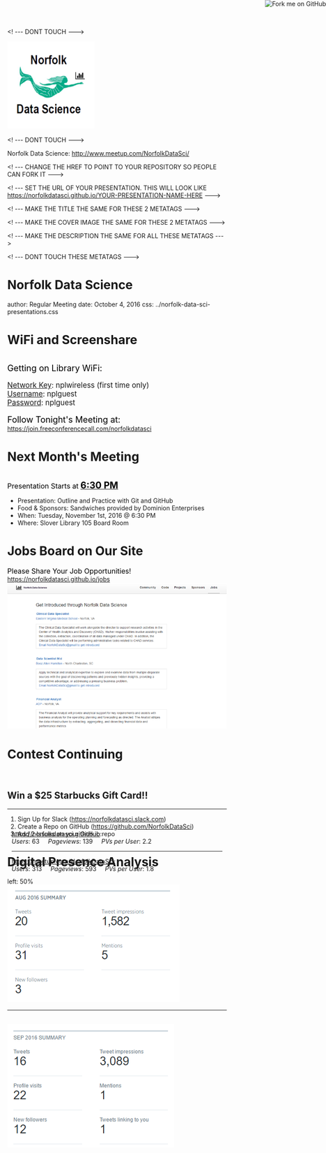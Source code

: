 
<! --- DONT TOUCH --->
<div class="logo">
  <a href="http://www.meetup.com/NorfolkDataSci/" target="_blank">
  <img src="../norfolk-data-sci-logo.png" style="width:200px;" alt="logo">
  </a>
</div>

<! --- DONT TOUCH --->
<div class="copyright">
Norfolk Data Science: <a href="http://www.meetup.com/NorfolkDataSci/" target="_blank">http://www.meetup.com/NorfolkDataSci/</a>
</div>

<! --- CHANGE THE HREF TO POINT TO YOUR REPOSITORY SO PEOPLE CAN FORK IT --->
<a href="https://github.com/NorfolkDataSci/presentations/learning-git"><img style="z-index: 1000; margin: 0px !important; max-height: 300px !important; position: absolute; top: 0; right: 0; border: 0;" src="https://camo.githubusercontent.com/38ef81f8aca64bb9a64448d0d70f1308ef5341ab/68747470733a2f2f73332e616d617a6f6e6177732e636f6d2f6769746875622f726962626f6e732f666f726b6d655f72696768745f6461726b626c75655f3132313632312e706e67" alt="Fork me on GitHub" data-canonical-src="https://s3.amazonaws.com/github/ribbons/forkme_right_darkblue_121621.png"></a>

<! --- SET THE URL OF YOUR PRESENTATION. THIS WILL LOOK LIKE https://norfolkdatasci.github.io/YOUR-PRESENTATION-NAME-HERE --->
<meta property="og:url" content="https://norfolkdatasci.github.io/monthly-updates/2016-10">

<! --- MAKE THE TITLE THE SAME FOR THESE 2 METATAGS --->
<meta name="twitter:title" content="Monthly Update for October 2016">
<meta property="og:title" content="Monthly Update for October 2016">

<! --- MAKE THE COVER IMAGE THE SAME FOR THESE 2 METATAGS --->
<meta property="og:image" content="https://raw.githubusercontent.com/NorfolkDataSci/meetup-link/develop/norfolk-ds-logo2.png">
<meta name="twitter:image" content="https://raw.githubusercontent.com/NorfolkDataSci/meetup-link/develop/norfolk-ds-logo2.png">

<! --- MAKE THE DESCRIPTION THE SAME FOR ALL THESE METATAGS --->
<meta name="description" content="A guide for individuals relatively new to git and GitHub" />
<meta name="twitter:description" content="A guide for individuals relatively new to git and GitHub">
<meta property="og:description" content="A guide for individuals relatively new to git and GitHub" />

<! --- DONT TOUCH THESE METATAGS --->
<meta name="twitter:card" content="summary">
<meta name="twitter:site" content="@NorfolkDataSci">
<meta property="og:site_name" content="Norfolk Data Science" />
<meta name="twitter:creator" content="@NorfolkDataSci">
<meta property="og:type" content="website">

Norfolk Data Science
========================================
author: Regular Meeting
date: October 4, 2016
css: ../norfolk-data-sci-presentations.css

WiFi and Screenshare
========================================
<br>
<span style="font-size:140%;color:black;">Getting on Library WiFi: </span><br>
<br>
<span style="font-size:120%;"><u>Network Key</u>: nplwireless (first time only)</span><br>
<span style="font-size:120%;"><u>Username</u>: nplguest</span><br>
<span style="font-size:120%;"><u>Password</u>: nplguest</span><br>
<br>
<span style="font-size:140%;color:black;">Follow Tonight's Meeting at: </span>
<a href="https://join.freeconferencecall.com/norfolkdatasci">https://join.freeconferencecall.com/norfolkdatasci</a>

Next Month's Meeting
========================================

<br>
<span style="font-size:115%;color:black;">Presentation Starts at </span><b><u><span style="font-size:150%;color:black;">6:30 PM</b></u></span><br>
<ul>
  <li>Presentation: Outline and Practice with Git and GitHub</li>
  <li>Food & Sponsors: Sandwiches provided by Dominion Enterprises</li>
  <li>When: Tuesday, November 1st, 2016 @ 6:30 PM</li>
  <li>Where: Slover Library 105 Board Room</li>
</ul>

Jobs Board on Our Site
========================================

<span style="font-size:115%;color:black;">Please Share Your Job Opportunities!</span>
<br>
<a href="https://norfolkdatasci.github.io/jobs">https://norfolkdatasci.github.io/jobs</a>
<img src="./img/jobs-board.png" alt="Norfolk Data Sci Job Board">

Contest Continuing
========================================

<br>

## Win a $25 Starbucks Gift Card!!
<hr>
<ol>
  <li>Sign Up for Slack (<a href="https://norfolkdatasci.slack.com">https://norfolkdatasci.slack.com</a>)</li>
  <li>Create a Repo on GitHub (<a href="https://github.com/NorfolkDataSci">https://github.com/NorfolkDataSci</a>)</li>
  <li>Add 2 Issues on your GitHub repo</li>
</ol>





Digital Presence Analysis
========================================
left: 50%

<div class="footer2" style="margin-top:-150px; padding: 10px;">
  <a href="https://norfolkdatasci.github.io" target="_blank">https://norfolkdatasci.github.io</a>:<br>
  <i>Users</i>: 63&nbsp;&nbsp;&nbsp;&nbsp;&nbsp;<i>Pageviews</i>: 139&nbsp;&nbsp;&nbsp;&nbsp;&nbsp;<i>PVs per User</i>: 2.2
  <hr>
  <a href="https://meetup.com/NorfolkDataSci" target="_blank">https://meetup.com/NorfolkDataSci</a>:<br>
  <i>Users</i>: 313&nbsp;&nbsp;&nbsp;&nbsp;&nbsp;<i>Pageviews</i>: 593&nbsp;&nbsp;&nbsp;&nbsp;&nbsp;<i>PVs per User</i>: 1.8
</div>

<br>
<img src="./img/twitter-analytics/2016-08.png" alt="August 2016">

***

<br>
<img src="./img/twitter-analytics/2016-09.png" alt="September 2016">
